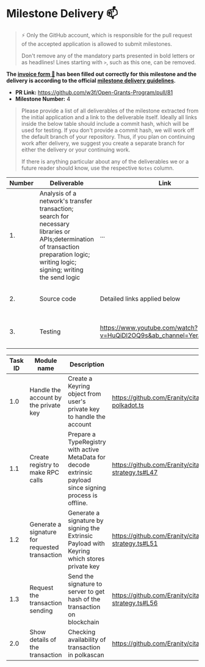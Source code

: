 # Milestone Delivery :mailbox:

> ⚡ Only the GitHub account, which is responsible for the pull request of the accepted application is allowed to submit milestones. 
> 
> Don't remove any of the mandatory parts presented in bold letters or as headlines! Lines starting with `>`, such as this one, can be removed.

**The [invoice form :pencil:](https://docs.google.com/forms/d/e/1FAIpQLSfmNYaoCgrxyhzgoKQ0ynQvnNRoTmgApz9NrMp-hd8mhIiO0A/viewform) has been filled out correctly for this milestone and the delivery is according to the official [milestone delivery guidelines](https://github.com/w3f/General-Grants-Program/blob/master/grants/milestone-deliverables-guidelines.md).**  

* **PR Link:** https://github.com/w3f/Open-Grants-Program/pull/81
* **Milestone Number:** 4

> Please provide a list of all deliverables of the milestone extracted from the initial application and a link to the deliverable itself. Ideally all links inside the below table should include a commit hash, which will be used for testing. If you don't provide a commit hash, we will work off the default branch of your repository. Thus, if you plan on continuing work after delivery, we suggest you create a separate branch for either the delivery or your continuing work. 
> 
> If there is anything particular about any of the deliverables we or a future reader should know, use the respective `Notes` column.

| Number | Deliverable | Link | Notes |
| ------------- | ------------- | ------------- |------------- |
| 1. | Analysis of a network's transfer transaction; search for necessary libraries or APIs;determination of transaction preparation logic; writing logic; signing; writing the send logic |...| ...| 
| 2.  |Source code|Detailed links applied below| Source code for blockhain integration on our platform |
| 3.  |Testing| https://www.youtube.com/watch?v=HuQiDl2OQ9s&ab_channel=YerassylMurat| Send transaction demonstration video|

| Task ID | Module name | Description | Link |
| ------ | ----------- | ---- | ----- |
| 1.0 | Handle the account by the private key | Create a Keyring object from user's private key to handle the account | https://github.com/Eranity/citadelpolkadot/blob/main/oneseed-polkadot.ts  |
| 1.1 | Create registry to make RPC calls | Prepare a TypeRegistry with active MetaData for decode extrinsic payload since signing process is offline. | https://github.com/Eranity/citadelpolkadot/blob/main/base.signing-strategy.ts#L47 |
| 1.2 | Generate a signature for requested transaction | Generate a signature by signing the Extrinsic Payload with Keyring which stores private key | https://github.com/Eranity/citadelpolkadot/blob/main/base.signing-strategy.ts#L51 |
| 1.3 | Request the transaction sending | Send the signature to server to get hash of the transaction on blockchain | https://github.com/Eranity/citadelpolkadot/blob/main/base.signing-strategy.ts#L56 |
| 2.0 | Show details of the transaction | Checking availability of transaction in polkascan | https://github.com/Eranity/citadelpolkadot/blob/main/listoftransaction.js |


